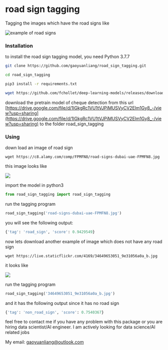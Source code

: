 # road sign tagging

Tagging the images which have the road signs like

![example of road signs](https://www.guide2dubai.com/Portals/0/Images/Living/Transportation/dubai-road-signs.jpg)


### Installation


to install the road sign tagging model, you need Python 3.7.7 

```bash
git clone https://github.com/gaoyuanliang/road_sign_tagging.git

cd road_sign_tagging

pip3 install -r requirements.txt

wget https://github.com/fchollet/deep-learning-models/releases/download/v0.4/xception_weights_tf_dim_ordering_tf_kernels_notop.h5
```

download the pretrain model of cheque detection from this url [https://drive.google.com/file/d/1lGkgRc1VU1tVJPiMUSVyCV2Elm1Gy8_-/view?usp=sharing](https://drive.google.com/file/d/1lGkgRc1VU1tVJPiMUSVyCV2Elm1Gy8_-/view?usp=sharing) to the folder road_sign_tagging


### Using

down load an image of road sign 

```base
wget https://c8.alamy.com/comp/FPMFN8/road-signs-dubai-uae-FPMFN8.jpg
```

this image looks like

![](https://c8.alamy.com/comp/FPMFN8/road-signs-dubai-uae-FPMFN8.jpg)


import the model in python3

```python
from road_sign_tagging import road_sign_tagging
```

run the tagging program

```python
road_sign_tagging('road-signs-dubai-uae-FPMFN8.jpg')
```

you will see the following output:

```python
{'tag': 'road_sign', 'score': 0.9429549}
```

now lets download another example of image which does not have any road sign

```base
wget https://live.staticflickr.com/4169/34649653051_9e31056a0a_b.jpg
```

it looks like 

![](https://live.staticflickr.com/4169/34649653051_9e31056a0a_b.jpg)

run the tagging program

```python
road_sign_tagging('34649653051_9e31056a0a_b.jpg')
```

and it has the following output since it has no road sign

```python
{'tag': 'non_road_sign', 'score': 0.7540367}
```

feel free to contact me if you have any problem with this package or you are hiring data scientist/AI engineer. I am actively looking for data science/AI related jobs

My email: gaoyuanliang@outlook.com
